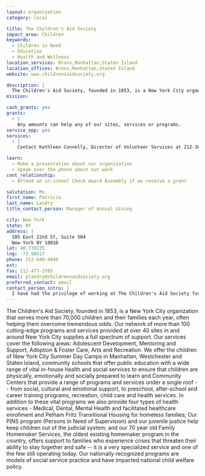```yaml
---
layout: organization
category: local

title: The Children's Aid Society
impact_area: Children
keywords: 
  - Children in Need
  - Education
  - Health and Wellness
location_services: Bronx,Manhattan,Staten Island
location_offices: Bronx,Manhattan,Staten Island
website: www.childrensaidsociety.org

description: |
  The Children's Aid Society, founded in 1853, is a New York City organization that serves more than 70,000 children and their families each year, often helping them overcome tremendous odds. Our network of more than 100 cutting-edge programs and services provided at over 40 sites in and around New York City supplies a full spectrum of support. Our services cover the following areas: Adolescent Development, Mentoring and Support, Adoption & Foster Care, Arts and Recreation. We offer the children of New York City Summer Day Camps in Manhattan, Westchester and Staten Island,  community schools that offer public education with a wide range of vital in-house health and social services to ensure that children are physically, emotionally and socially prepared to learn and Community Centers that provide a range of programs and services under a single roof -- from social, cultural and emotional support, to preschool, after-school and career training programs, recreation, child care and health services. In addition to these vital programs we also provide four types of health services - Medical, Dental, Mental Health and facilitated healthcare enrollment and Pelham Fritz Transitional Housing for homeless families; Our PINS program (Persons in Need of Supervision) and our juvenile justice help keep children out of the judicial system; and our 70 year old Family Homemaker Services, the oldest existing homemaker program in the country, offers support to families who experience crises that threaten their ability to stay together and safe -- it is a very specialized service and one of the few still operating today.   Our nationally recognized programs are models of social service practice and have impacted national child welfare policy.
mission: 

cash_grants: yes
grants: 
  - |
    Any amounts can help any of our sites, services or programs.
service_opp: yes
services: 
  - |
    Contact Kathleen Connelly, Director of Volunteer Services at 212-381-1173

learn: 
  - Make a presentation about our organization
  - Speak over the phone about our work
cont_relationship: 
  - Attend an in-school Check Award Assembly if we receive a grant

salutation: Ms.
first_name: Patricia
last_name: Landry
title_contact_person: Manager of Annual Giving

city: New York
state: NY
address: |
  105 East 22nd St, Suite 504  
  New York NY 10010
lat: 40.739235
lng: -73.98617
phone: 212-949-4940
ext: 
fax: 212-477-3705
email: plandry@childrensaidsociety.org
preferred_contact: email
contact_person_intro: |
  I have had the privilege of working at The Children's Aid Society for almost 6 years, in the role of Manager of Annual Giving for going on 3 years. Before my job here at the main office, I was lucky enough to work at one of our amazing centers that had early childhood, nursery school, after school and a Saturday Program for Deaf and Hard of Hearing Children and Teens. I have had the wonderful privilege to visit many of our sites and see many of our programs, staff and children in action. It is my job here at Children's Aid's main office to reach out to our many wonderful donors to ask them to donate, thank them for donating and try and educate others about all tha we do. I am also lucky that I have become the agency's poing person for the Penny Harvest initiatives. I really enjoy and am always inspired while I get to travel around New York City's five boroughs, visit schools and talk with students about how they can make a difference and all of Children's Aid's programs that need their help.
---
```

The Children's Aid Society, founded in 1853, is a New York City organization that serves more than 70,000 children and their families each year, often helping them overcome tremendous odds. Our network of more than 100 cutting-edge programs and services provided at over 40 sites in and around New York City supplies a full spectrum of support. Our services cover the following areas: Adolescent Development, Mentoring and Support, Adoption & Foster Care, Arts and Recreation. We offer the children of New York City Summer Day Camps in Manhattan, Westchester and Staten Island,  community schools that offer public education with a wide range of vital in-house health and social services to ensure that children are physically, emotionally and socially prepared to learn and Community Centers that provide a range of programs and services under a single roof -- from social, cultural and emotional support, to preschool, after-school and career training programs, recreation, child care and health services. In addition to these vital programs we also provide four types of health services - Medical, Dental, Mental Health and facilitated healthcare enrollment and Pelham Fritz Transitional Housing for homeless families; Our PINS program (Persons in Need of Supervision) and our juvenile justice help keep children out of the judicial system; and our 70 year old Family Homemaker Services, the oldest existing homemaker program in the country, offers support to families who experience crises that threaten their ability to stay together and safe -- it is a very specialized service and one of the few still operating today.   Our nationally recognized programs are models of social service practice and have impacted national child welfare policy.